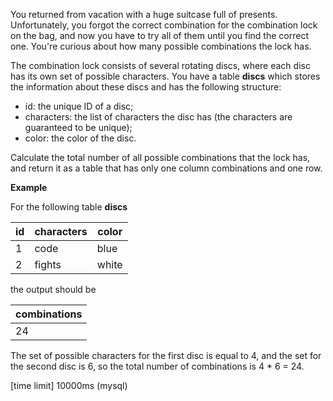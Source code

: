 You returned from vacation with a huge suitcase full of presents. Unfortunately, you forgot the correct combination for the combination lock on the bag, and now you have to try all of them until you find the correct one. You're curious about how many possible combinations the lock has.

The combination lock consists of several rotating discs, where each disc has its own set of possible characters. You have a table __discs__ which stores the information about these discs and has the following structure:

* id: the unique ID of a disc;
* characters: the list of characters the disc has (the characters are guaranteed to be unique);
* color: the color of the disc.

Calculate the total number of all possible combinations that the lock has, and return it as a table that has only one column combinations and one row.

__Example__

For the following table __discs__

|id|	characters|	color|
|---|---|---|
|1|	code	|blue|
|2|	fights|	white|

the output should be

|combinations|
|---|
|24|

The set of possible characters for the first disc is equal to 4, and the set for the second disc is 6, so the total number of combinations is 4 * 6 = 24.

[time limit] 10000ms (mysql)
